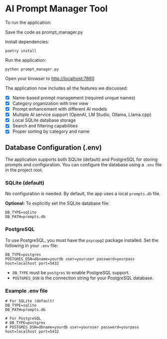 # AI Prompt Manager Tool

To run the application:

Save the code as prompt_manager.py

Install dependencies:

    poetry install 

Run the application:

    python prompt_manager.py

Open your browser to <http://localhost:7860>

The application now includes all the features we discussed:

- [x] Name-based prompt management (required unique names)
- [x] Category organization with tree view
- [x] Prompt enhancement with different AI models
- [x] Multiple AI service support (OpenAI, LM Studio, Ollama, Llama.cpp)
- [x] Local SQLite database storage
- [x] Search and filtering capabilities
- [x] Proper sorting by category and name

## Database Configuration (.env)

The application supports both SQLite (default) and PostgreSQL for storing prompts and configuration. You can configure the database using a `.env` file in the project root.

### SQLite (default)

No configuration is needed. By default, the app uses a local `prompts.db` file.

**Optional:** To explicitly set the SQLite database file:

```
DB_TYPE=sqlite
DB_PATH=prompts.db
```

### PostgreSQL

To use PostgreSQL, you must have the `psycopg2` package installed. Set the following in your `.env` file:

```
DB_TYPE=postgres
POSTGRES_DSN=dbname=yourdb user=youruser password=yourpass host=localhost port=5432
```

- `DB_TYPE` must be `postgres` to enable PostgreSQL support.
- `POSTGRES_DSN` is the connection string for your PostgreSQL database.

### Example .env file

```
# For SQLite (default)
DB_TYPE=sqlite
DB_PATH=prompts.db

# For PostgreSQL
# DB_TYPE=postgres
# POSTGRES_DSN=dbname=yourdb user=youruser password=yourpass host=localhost port=5432
```
